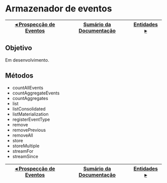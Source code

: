 # Armazenador de eventos

[◂ Prospecção de Eventos](01-prospeccao-de-eventos.md) | [Sumário da Documentação](indice.md) | [Entidades ▸](03-entidades.md)
-- | -- | --

## Objetivo

Em desenvolvimento.

## Métodos

- countAllEvents
- countAggregateEvents
- countAggregates
- list
- listConsolidated
- listMaterialization
- registerEventType
- remove
- removePrevious
- removeAll
- store
- storeMultiple
- streamFor
- streamSince

[◂ Prospecção de Eventos](01-prospeccao-de-eventos.md) | [Sumário da Documentação](indice.md) | [Entidades ▸](03-entidades.md)
-- | -- | --
